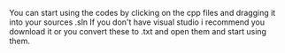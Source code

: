 You can start using the codes by clicking on the cpp files and dragging it into your sources .sln
If you don't have visual studio i recommend you download it or you convert these to .txt and open them and start using them.
